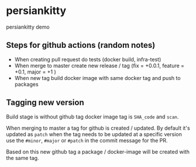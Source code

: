 # persiankitty
persiankitty demo

## Steps for github actions (random notes)

- When creating pull request do tests (docker build, infra-test)
- When merge to master create new release / tag (fix = +0.0.1, feature = +0.1, major = +1 )
- When new tag build docker image with same docker tag and push to packages

## Tagging new version

Build stage is without github tag docker image tag is `SHA_code` and `scan`.

When merging to master a tag for github is created / updated. By default it's updated as `patch` when the tag needs to be updated at a specific version use the `#minor`, `#major` or `#patch` in the commit message for the PR.

Based on this new github tag a package / docker-image will be created with the same tag.